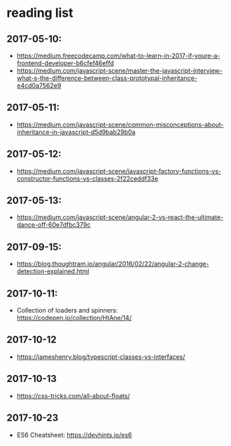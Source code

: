 # reading list
## 2017-05-10:
* https://medium.freecodecamp.com/what-to-learn-in-2017-if-youre-a-frontend-developer-b6cfef46effd
* https://medium.com/javascript-scene/master-the-javascript-interview-what-s-the-difference-between-class-prototypal-inheritance-e4cd0a7562e9

## 2017-05-11:
* https://medium.com/javascript-scene/common-misconceptions-about-inheritance-in-javascript-d5d9bab29b0a

## 2017-05-12:
* https://medium.com/javascript-scene/javascript-factory-functions-vs-constructor-functions-vs-classes-2f22ceddf33e

## 2017-05-13:
* https://medium.com/javascript-scene/angular-2-vs-react-the-ultimate-dance-off-60e7dfbc379c

## 2017-09-15:
* https://blog.thoughtram.io/angular/2016/02/22/angular-2-change-detection-explained.html

## 2017-10-11:
* Collection of loaders and spinners: https://codepen.io/collection/HtAne/14/

## 2017-10-12
* https://jameshenry.blog/typescript-classes-vs-interfaces/

## 2017-10-13
* https://css-tricks.com/all-about-floats/

## 2017-10-23
* ES6 Cheatsheet: https://devhints.io/es6
